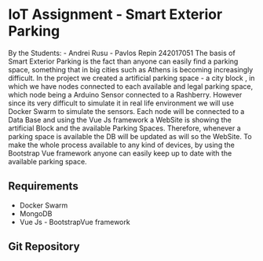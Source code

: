 # IoT Assignment - Smart Exterior Parking
By the Students: 
                 - Andrei Rusu 
                 - Pavlos Repin 242017051
The basis of Smart Exterior Parking is the fact than anyone can easily 
find a parking space, something that in big cities such as Athens is
becoming increasingly difficult. In the project we created a artificial 
parking space - a city block , in which we have nodes connected to each
available and legal parking space, which node being a Arduino Sensor
connected to a Rashberry. However since its very difficult to simulate it
in real life environment we will use Docker Swarm to simulate the sensors. 
Each node will be connected to a Data Base and using the Vue Js framework
a WebSite is showing the artificial Block and the available Parking Spaces.
Therefore, whenever a parking space is available the DB will be updated 
as will so the WebSite. To make the whole process available to any kind
of devices, by using the Bootstrap Vue framework anyone can easily keep
up to date with the available parking space.

## Requirements
* Docker Swarm
* MongoDB 
* Vue Js - BootstrapVue framework

## Git Repository

